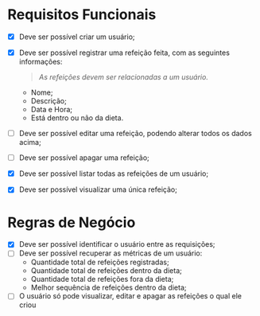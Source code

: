 # Requisitos Funcionais

- [x] Deve ser possível criar um usuário;
- [x] Deve ser possível registrar uma refeição feita, com as seguintes informações:
    > *As refeições devem ser relacionadas a um usuário.*
    - Nome;
    - Descrição;
    - Data e Hora;
    - Está dentro ou não da dieta.
- [ ] Deve ser possível editar uma refeição, podendo alterar todos os dados acima;
- [ ] Deve ser possível apagar uma refeição;
- [x] Deve ser possível listar todas as refeições de um usuário;
- [x] Deve ser possível visualizar uma única refeição;


# Regras de Negócio
- [x] Deve ser possível identificar o usuário entre as requisições;
- [ ] Deve ser possível recuperar as métricas de um usuário:
    - Quantidade total de refeições registradas;
    - Quantidade total de refeições dentro da dieta;
    - Quantidade total de refeições fora da dieta;
    - Melhor sequência de refeições dentro da dieta;
- [ ] O usuário só pode visualizar, editar e apagar as refeições o qual ele criou
